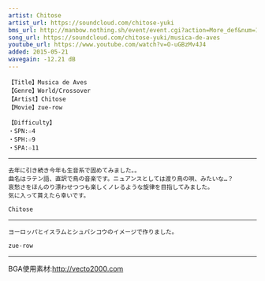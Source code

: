 ```yaml
---
artist: Chitose
artist_url: https://soundcloud.com/chitose-yuki
bms_url: http://manbow.nothing.sh/event/event.cgi?action=More_def&num=174&event=96
song_url: https://soundcloud.com/chitose-yuki/musica-de-aves
youtube_url: https://www.youtube.com/watch?v=O-uGBzMv4J4
added: 2015-05-21
wavegain: -12.21 dB
---
```


    【Title】Musica de Aves
    【Genre】World/Crossover
    【Artist】Chitose
    【Movie】zue-row

    【Difficulty】
    ・SPN:☆4
    ・SPH:☆9
    ・SPA:☆11

---

    去年に引き続き今年も生音系で固めてみました。。
    曲名はラテン語、直訳で鳥の音楽です。ニュアンスとしては渡り鳥の唄、みたいな…？
    哀愁さをほんのり漂わせつつも楽しくノレるような旋律を目指してみました。
    気に入って貰えたら幸いです。

    Chitose

---


    ヨーロッパとイスラムとシュバシコウのイメージで作りました。

    zue-row

---

BGA使用素材:http://vecto2000.com
